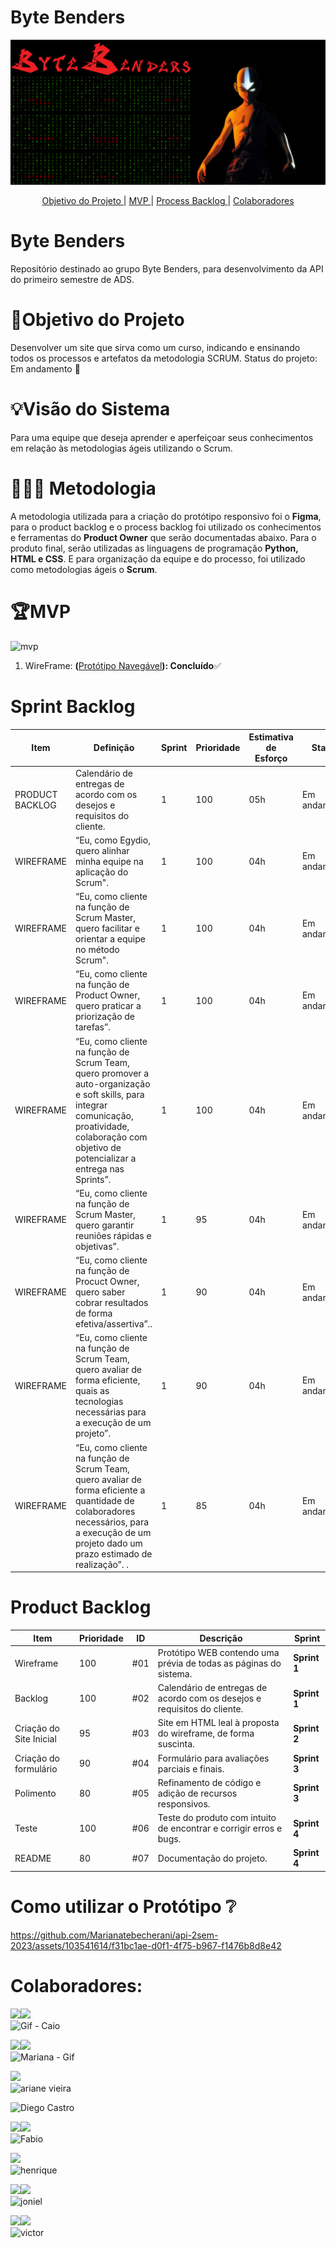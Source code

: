

# **Byte Benders**
<p align="center">
      <img src="Dados/Capa-API.png" alt="logo da DATA-SARS">

<p align="center">
<a href ="#objetivo-do-projeto">  Objetivo do Projeto </a>  |   <a href ="#mvp"> MVP </a>  |  <a href ="#process-backlog"> Process Backlog </a>  | <a href ="#colaboradores"> Colaboradores </a> 
</p>

# Byte Benders
Repositório destinado ao grupo Byte Benders, para desenvolvimento da API do primeiro semestre de ADS.

# 🎯Objetivo do Projeto
Desenvolver um site que sirva como um curso, indicando e ensinando todos os processos e artefatos da metodologia SCRUM. Status do projeto: Em andamento 🏇

# 💡Visão do Sistema
Para uma equipe que deseja aprender e aperfeiçoar seus conhecimentos em relação às metodologias ágeis utilizando o Scrum.

#  👨🏿‍💻 Metodologia 
A metodologia utilizada para a criação do protótipo responsivo foi o **Figma**, para o product backlog e o process backlog foi utilizado os conhecimentos e ferramentas do **Product Owner** que serão documentadas abaixo. Para o produto final, serão utilizadas as linguagens de programação **Python, HTML e CSS**. E para organização da equipe e do processo, foi utilizado como metodologias ágeis o **Scrum**.

# 🏆MVP

![mvp](https://github.com/Marianatebecherani/api-2sem-2023/assets/103541614/b389df42-4404-4f09-b09d-ce0adb231114)

1. WireFrame: **(**[Protótipo Navegável](https://encurtador.com.br/mnopM)**): Concluído**✅


# Sprint Backlog 
| Item | Definição | Sprint | Prioridade | Estimativa de Esforço | Status | Data de Entrega |
| ---- | --------- | ------ | ---------- | --------------------- | ------ | --------------- |
|PRODUCT BACKLOG|Calendário de entregas de acordo com os desejos e requisitos do cliente.| 1 | 100 | 05h | Em andamento | 9/24/2023 | 
|WIREFRAME| “Eu, como Egydio, quero alinhar minha equipe na aplicação do Scrum".| 1 | 100 | 04h | Em andamento | 9/24/2023 |
|WIREFRAME| “Eu, como cliente na função de Scrum Master, quero facilitar e orientar a equipe no método Scrum".| 1 | 100 | 04h | Em andamento | 9/24/2023 |
|WIREFRAME|“Eu, como cliente na função de Product Owner, quero praticar a priorização de tarefas”.| 1 | 100 | 04h | Em andamento | 9/24/2023 |
|WIREFRAME| “Eu, como cliente na função de Scrum Team, quero promover a auto-organização e soft skills, para integrar comunicação, proatividade, colaboração com objetivo de potencializar a entrega nas Sprints”.| 1 | 100 | 04h | Em andamento | 9/24/2023 |
|WIREFRAME|“Eu, como cliente na função de Scrum Master, quero garantir reuniões rápidas e objetivas”.| 1 | 95 | 04h | Em andamento | 9/24/2023|
|WIREFRAME|“Eu, como cliente na função de Procuct Owner, quero saber cobrar resultados de forma efetiva/assertiva”..| 1 | 90 | 04h | Em andamento | 9/24/2023 |
|WIREFRAME|“Eu, como cliente na função de Scrum Team, quero avaliar de forma eficiente, quais as tecnologias necessárias para a execução de um projeto”. | 1 | 90 | 04h | Em andamento | 9/24/2023 |
|WIREFRAME| “Eu, como cliente na função de Scrum Team, quero avaliar de forma eficiente a quantidade de colaboradores necessários, para a execução de um projeto dado um prazo estimado de realização”. .| 1 | 85 | 04h | Em andamento | 9/24/2023|

# Product Backlog
| Item | Prioridade | ID | Descrição | Sprint |
| ---- | ---------- |----| --------- | ------ |
|Wireframe|100|#01|Protótipo WEB contendo uma prévia de todas as páginas do sistema.|**Sprint 1**|
|Backlog|100|#02|Calendário de entregas de acordo com os desejos e requisitos do cliente.|**Sprint 1**|
|Criação do Site Inicial|95|#03|Site em HTML leal à proposta do wireframe, de forma suscinta.|**Sprint 2**|
|Criação do formulário|90|#04|Formulário para avaliações parciais e finais.|**Sprint 3**|
|Polimento|80|#05|Refinamento de código e adição de recursos responsivos.|**Sprint 3**|
|Teste|100|#06|Teste do produto com intuito de encontrar e corrigir erros e bugs.|**Sprint 4**|
|README|80|#07|Documentação do projeto.|**Sprint 4**|




# Como utilizar o Protótipo ❔

https://github.com/Marianatebecherani/api-2sem-2023/assets/103541614/f31bc1ae-d0f1-4f75-b967-f1476b8d8e42





# Colaboradores:
<a href="www.linkedin.com/in/caio-osorio-a67224200"><img src="https://img.shields.io/badge/LinkedIn-0077B5?style=for-the-badge&logo=linkedin&logoColor=white"></a><a href="https://github.com/CaioOsorio"><img src="https://img.shields.io/badge/GitHub-100000?style=for-the-badge&logo=github&logoColor=white"></a> <br>
![Gif - Caio](https://github.com/Marianatebecherani/api-2sem-2023/assets/103541614/c718d4aa-01dd-420a-97b3-fa0d8118843d) 


<a href=" https://www.linkedin.com/in/mariana-rebelo-tebecherani-3207a4214"><img src="https://img.shields.io/badge/LinkedIn-0077B5?style=for-the-badge&logo=linkedin&logoColor=white"></a><a href="[https://github.com/CaioOsorio](https://github.com/Marianatebecherani)"><img src="https://img.shields.io/badge/GitHub-100000?style=for-the-badge&logo=github&logoColor=white"></a> <br>
![Mariana - Gif](https://github.com/Marianatebecherani/api-2sem-2023/assets/103541614/3977ea80-ad2c-45bb-9940-f8f6872c8f80)
<br>


<a href="(https://github.com/ArianeMVieira)"><img src="https://img.shields.io/badge/GitHub-100000?style=for-the-badge&logo=github&logoColor=white"></a> <br>
![ariane vieira](https://github.com/Marianatebecherani/api-2sem-2023/assets/103541614/53c96547-d4ca-49d4-8601-edf181420c52)
<br>


![Diego Castro](https://github.com/Marianatebecherani/api-2sem-2023/assets/103541614/6f185de6-a6d4-48a6-b49c-3740fe013f1f)



<a href="https://www.linkedin.com/in/f%C3%A1bio-hiroshi-5393a51a0/"><img src="https://img.shields.io/badge/LinkedIn-0077B5?style=for-the-badge&logo=linkedin&logoColor=white"></a><a href="https://github.com/FabioHiros"><img src="https://img.shields.io/badge/GitHub-100000?style=for-the-badge&logo=github&logoColor=white"></a> <br>
![Fabio](https://github.com/Marianatebecherani/api-2sem-2023/assets/103541614/12fadeaa-c274-42b1-b613-95337010fc96)


<a href="https://github.com/hriquen"><img src="https://img.shields.io/badge/GitHub-100000?style=for-the-badge&logo=github&logoColor=white"></a> <br>
![henrique](https://github.com/Marianatebecherani/api-2sem-2023/assets/103541614/671adbe3-8a8b-404d-a9bc-5fd9f8208271)



<a href="https://www.linkedin.com/in/jonielrodrigues"><img src="https://img.shields.io/badge/LinkedIn-0077B5?style=for-the-badge&logo=linkedin&logoColor=white"></a><a href="https://github.com/jonieloliveira"><img src="https://img.shields.io/badge/GitHub-100000?style=for-the-badge&logo=github&logoColor=white"></a> <br>
![joniel](https://github.com/Marianatebecherani/api-2sem-2023/assets/103541614/1fa074f2-927a-407e-9ae3-04b0fbb3c262)



<a href="https://www.linkedin.com/in/victorfreis135"><img src="https://img.shields.io/badge/LinkedIn-0077B5?style=for-the-badge&logo=linkedin&logoColor=white"></a><a href="https://github.com/VictorReis135"><img src="https://img.shields.io/badge/GitHub-100000?style=for-the-badge&logo=github&logoColor=white"></a> <br>
![victor](https://github.com/Marianatebecherani/api-2sem-2023/assets/103541614/2161bac1-d04a-4903-8859-443d53f0cb90)





